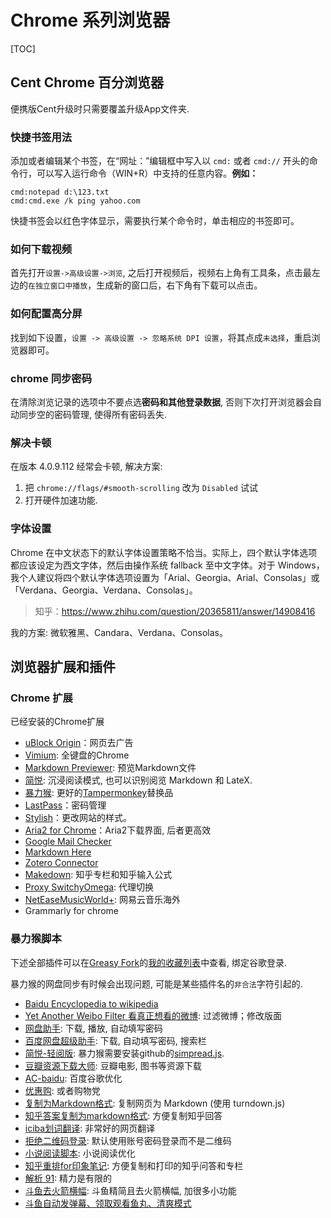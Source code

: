 # Chrome 系列浏览器 

[TOC]

## Cent Chrome 百分浏览器

便携版Cent升级时只需要覆盖升级App文件夹.

### 快捷书签用法

添加或者编辑某个书签，在“网址：”编辑框中写入以 `cmd:` 或者 `cmd://` 开头的命令行，可以写入运行命令（WIN+R）中支持的任意内容。**例如：** 

```shell
cmd:notepad d:\123.txt
cmd:cmd.exe /k ping yahoo.com
```

快捷书签会以红色字体显示，需要执行某个命令时，单击相应的书签即可。

### 如何下载视频

首先打开`设置->高级设置->浏览`, 之后打开视频后，视频右上角有工具条，点击最左边的`在独立窗口中播放`，生成新的窗口后，右下角有下载可以点击。



### 如何配置高分屏

找到如下设置，`设置 -> 高级设置 -> 忽略系统 DPI 设置`，将其点成`未选择`，重启浏览器即可。



### chrome 同步密码

在清除浏览记录的选项中不要点选**密码和其他登录数据**, 否则下次打开浏览器会自动同步空的密码管理, 使得所有密码丢失.



### 解决卡顿

在版本 4.0.9.112 经常会卡顿, 解决方案:

1. 把 `chrome://flags/#smooth-scrolling` 改为 `Disabled` 试试
2. 打开硬件加速功能.



### 字体设置

Chrome 在中文状态下的默认字体设置策略不恰当。实际上，四个默认字体选项都应该设定为西文字体，然后由操作系统 fallback 至中文字体。对于 Windows，我个人建议将四个默认字体选项设置为「Arial、Georgia、Arial、Consolas」或「Verdana、Georgia、Verdana、Consolas」。

> 知乎：https://www.zhihu.com/question/20365811/answer/14908416

我的方案: 微软雅黑、Candara、Verdana、Consolas。



## 浏览器扩展和插件

### Chrome 扩展

已经安装的Chrome扩展

* [uBlock Origin](https://github.com/gorhill/uBlock)：网页去广告
* [Vimium](https://vimium.github.io/): 全键盘的Chrome
* [Markdown Previewer](https://chrome.google.com/webstore/detail/markdown-viewer/ckkdlimhmcjmikdlpkmbgfkaikojcbjk?hl=en): 预览Markdown文件
* [简悦](https://chrome.google.com/webstore/detail/simpread-reader-view/ijllcpnolfcooahcekpamkbidhejabll/): 沉浸阅读模式, 也可以识别阅览 Markdown 和 LateX.
* [暴力猴](https://chrome.google.com/webstore/detail/violentmonkey/jinjaccalgkegednnccohejagnlnfdag): 更好的[Tampermonkey](http://tampermonkey.net/)替换品
* [LastPass](https://www.lastpass.com/zh)：密码管理
* [Stylish](https://userstyles.org/)：更改网站的样式。
* [Aria2 for Chrome](https://chrome.google.com/webstore/detail/aria2-for-chrome/mpkodccbngfoacfalldjimigbofkhgjn)：Aria2下载界面, 后者更高效
* [Google Mail Checker](https://chrome.google.com/webstore/detail/google-mail-checker/mihcahmgecmbnbcchbopgniflfhgnkff)
* [Markdown Here](https://markdown-here.com)
* [Zotero Connector](https://chrome.google.com/webstore/detail/zotero-connector/ekhagklcjbdpajgpjgmbionohlpdbjgc)
* [Makedown](https://chrome.google.com/webstore/detail/makedown/hjhdlmnpinhhbonjckafaeaacblilpkc): 知乎专栏和知乎输入公式
* [Proxy SwitchyOmega](https://chrome.google.com/webstore/detail/proxy-switchyomega/padekgcemlokbadohgkifijomclgjgif): 代理切换
* [NetEaseMusicWorld+](https://chrome.google.com/webstore/detail/neteasemusicworld%20/pjcgkmiglhiambjngnljkdpoggonlnfe): 网易云音乐海外
* Grammarly for chrome



### 暴力猴脚本

下述全部插件可以在[Greasy Fork](https://greasyfork.org/zh-CN)的[我的收藏列表](https://greasyfork.org/zh-CN/scripts?set=323311)中查看, 绑定谷歌登录. 

暴力猴的网盘同步有时候会出现问题, 可能是某些插件名的`非合法`字符引起的.

- [Baidu Encyclopedia to wikipedia](https://greasyfork.org/zh-CN/scripts/20134)
- [Yet Another Weibo Filter 看真正想看的微博](https://greasyfork.org/zh-CN/scripts/3249): 过滤微博；修改版面
- [网盘助手](https://greasyfork.org/zh-CN/scripts/378301): 下载, 播放, 自动填写密码
- [百度网盘超级助手](https://greasyfork.org/zh-CN/scripts/383501): 下载, 自动填写密码, 搜索栏
- [简悦-轻阅版](https://greasyfork.org/zh-CN/scripts/39998): 暴力猴需要安装github的[simpread.js](https://raw.githubusercontent.com/Kenshin/simpread-little/master/src/userscript/simpread.js).
- [豆瓣资源下载大师](https://greasyfork.org/zh-CN/scripts/329484): 豆瓣电影, 图书等资源下载
- [AC-baidu](https://greasyfork.org/zh-CN/scripts/14178): 百度谷歌优化
- [优惠购](https://greasyfork.org/zh-CN/scripts/378081): 或者购物党
- [复制为Markdown格式](https://greasyfork.org/zh-CN/scripts/370299): 复制网页为 Markdown (使用 turndown.js)
- [知乎答案复制为markdown格式](https://greasyfork.org/zh-CN/scripts/370215): 方便复制知乎回答
- [iciba划词翻译](https://greasyfork.org/zh-CN/scripts/6303): 非常好的网页翻译
- [拒绝二维码登录](https://greasyfork.org/zh-CN/scripts/27183): 默认使用账号密码登录而不是二维码
- [小说阅读脚本](https://greasyfork.org/scripts/292/): 小说阅读优化
- [知乎重排for印象笔记](https://greasyfork.org/zh-CN/scripts/372064): 方便复制和打印的知乎问答和专栏
- [解析 91](https://greasyfork.org/zh-CN/scripts/378608): 精力是有限的
- [斗鱼去火箭横幅](https://greasyfork.org/zh-CN/scripts/381934): 斗鱼精简且去火箭横幅, 加很多小功能
- [斗鱼自动发弹幕、领取观看鱼丸、清爽模式](https://greasyfork.org/zh-CN/scripts/380546)
